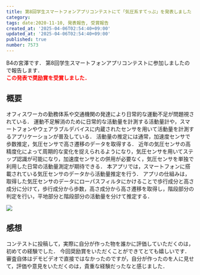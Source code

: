 ```yaml
---
title: 第8回学生スマートフォンアプリコンテストにて「気圧系すてっぷ」を発表しました
category:
tags: date:2020-11-10, 発表報告, 受賞報告
created_at: '2025-04-06T02:54:40+09:00'
updated_at: '2025-04-06T02:54:40+09:00'
published: true
number: 7573
---
```



B4の宮澤です．
第8回学生スマートフォンアプリコンテストに参加しましたので報告します．  
**<span style="color: red;">この発表で奨励賞を受賞しました．</span>**

## 概要
オフィスワーカの勤務体系や交通機関の発達により日常的な運動不足が問題視されている．
運動不足解消のために日常的な活動量を計測する活動量計や，スマートフォンやウェアラブルデバイスに内蔵されたセンサを用いて活動量を計測するアプリケーションが普及している．
活動量の推定には通常，加速度センサで歩数推定，気圧センサで高さ遷移のデータを取得する．
近年の気圧センサの高精度化によって周期的な変化を捉えられるようになり，気圧センサを用いてステップ認識が可能になり，加速度センサとの併用が必要なく，気圧センサを単独で利用した日常の活動量測定が期待できる．
本アプリでは，スマートフォンに搭載されている気圧センサのデータから活動量推定を行う．
アプリの仕組みは，取得した気圧センサのデータにローパスフィルタにかけることで歩行成分と高さ成分に分けて，歩行成分から歩数，高さ成分から高さ遷移を取得し，階段部分の判定を行い，平地部分と階段部分の活動量を分けて推定する．

<img src="https://img.esa.io/uploads/production/attachments/13979/2025/04/06/148142/c14f6bf7-c974-4878-9a6b-56d3c35099a8.webp" loading='lazy' />

## 感想
コンテストに投稿して，実際に自分が作った物を誰かに評価していただくのは，初めての経験でした．
今回奨励賞をいただくことができてとても嬉しいです．
審査自体はデモビデオで直接ではなかったのですが，自分が作ったのを人に見せて，評価や意見をいただくのは，貴重な経験だったなと感じました．

